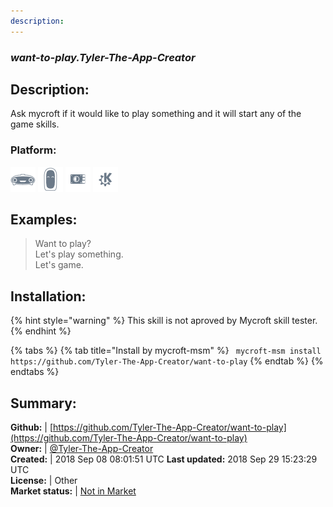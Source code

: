 ```yaml
---
description: 
---
```


### _want-to-play.Tyler-The-App-Creator_  
## Description:  
Ask mycroft if it would like to play something and it will start any of the game skills.  
### Platform:  
 ![Mark I](../.gitbook/assets/mark-1-icon.png)  ![Mark II](../.gitbook/assets/mark-2-icon.png)  ![Picroft](../.gitbook/assets/picroft-icon.png)  ![plasmoid](../.gitbook/assets/kde.png)   
  
## Examples:  
> Want to play?  
> Let's play something.  
> Let's game.  
  
## Installation:  
{% hint style="warning" %}
This skill is not aproved by Mycroft skill tester.
{% endhint %}
    
{% tabs %}
{% tab title="Install by mycroft-msm" %}
``` mycroft-msm install https://github.com/Tyler-The-App-Creator/want-to-play```
{% endtab %}
  {% endtabs %}
    
## Summary:  
**Github:** | [https://github.com/Tyler-The-App-Creator/want-to-play](https://github.com/Tyler-The-App-Creator/want-to-play)  
**Owner:** | [@Tyler-The-App-Creator](https://github.com/Tyler-The-App-Creator)  
**Created:** | 2018 Sep 08 08:01:51 UTC  **Last updated:** 2018 Sep 29 15:23:29 UTC  
**License:** | Other  
**Market status:** | [Not in Market](https://market.mycroft.ai/skill/)  
